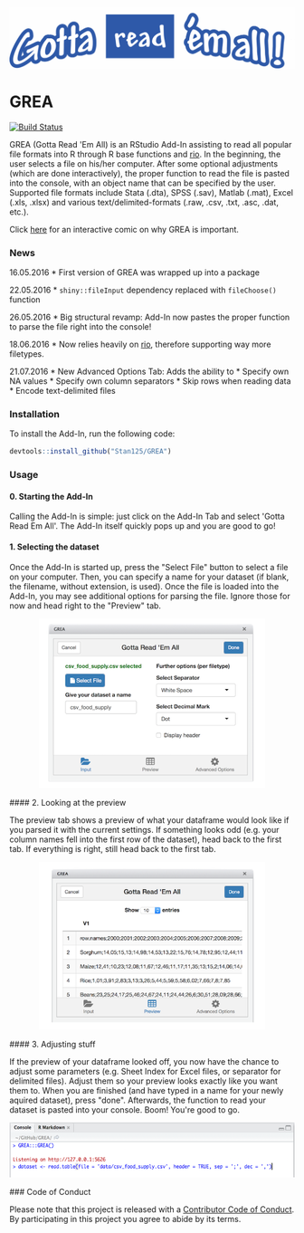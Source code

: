 <!-- README.md is generated from README.Rmd. Please edit that file -->
![](images/logo.png)

GREA
====

[![Build Status](https://travis-ci.org/Stan125/GREA.svg?branch=master)](https://travis-ci.org/Stan125/GREA)

GREA (Gotta Read 'Em All) is an RStudio Add-In assisting to read all popular file formats into R through R base functions and [rio](https://cran.r-project.org/web/packages/rio/README.html). In the beginning, the user selects a file on his/her computer. After some optional adjustments (which are done interactively), the proper function to read the file is pasted into the console, with an object name that can be specified by the user. Supported file formats include Stata (.dta), SPSS (.sav), Matlab (.mat), Excel (.xls, .xlsx) and various text/delimited-formats (.raw, .csv, .txt, .asc, .dat, etc.).

Click [here](http://imgur.com/a/a9M1p) for an interactive comic on why GREA is important.

### News

16.05.2016 \* First version of GREA was wrapped up into a package

22.05.2016 \* `shiny::fileInput` dependency replaced with `fileChoose()` function

26.05.2016 \* Big structural revamp: Add-In now pastes the proper function to parse the file right into the console!

18.06.2016 \* Now relies heavily on [rio](https://cran.r-project.org/web/packages/rio/README.html), therefore supporting way more filetypes.

21.07.2016 \* New Advanced Options Tab: Adds the ability to \* Specify own NA values \* Specify own column separators \* Skip rows when reading data \* Encode text-delimited files

### Installation

To install the Add-In, run the following code:

``` r
devtools::install_github("Stan125/GREA")
```

### Usage

#### 0. Starting the Add-In

Calling the Add-In is simple: just click on the Add-In Tab and select 'Gotta Read Em All'. The Add-In itself quickly pops up and you are good to go!

#### 1. Selecting the dataset

Once the Add-In is started up, press the "Select File" button to select a file on your computer. Then, you can specify a name for your dataset (if blank, the filename, without extension, is used). Once the file is loaded into the Add-In, you may see additional options for parsing the file. Ignore those for now and head right to the "Preview" tab.

<p align="center">
<img src="images/step1.png" width="400" height="300" />
<p>
#### 2. Looking at the preview

The preview tab shows a preview of what your dataframe would look like if you parsed it with the current settings. If something looks odd (e.g. your column names fell into the first row of the dataset), head back to the first tab. If everything is right, still head back to the first tab.

<p align="center">
<img src="images/step2.png" width="400" height="297" />
<p>
#### 3. Adjusting stuff

If the preview of your dataframe looked off, you now have the chance to adjust some parameters (e.g. Sheet Index for Excel files, or separator for delimited files). Adjust them so your preview looks exactly like you want them to. When you are finished (and have typed in a name for your newly aquired dataset), press "done". Afterwards, the function to read your dataset is pasted into your console. Boom! You're good to go.

<p align="center">
<img src="images/step3.png" width="550" height="97" />
<p>
### Code of Conduct

Please note that this project is released with a [Contributor Code of Conduct](CONDUCT.md). By participating in this project you agree to abide by its terms.
